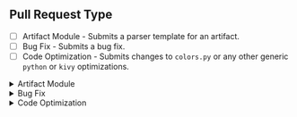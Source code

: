 ## Pull Request Type

<!-- Select only one. -->
- [ ] Artifact Module - Submits a parser template for an artifact.
- [ ] Bug Fix - Submits a bug fix.
- [ ] Code Optimization - Submits changes to `colors.py` or any other generic `python` or `kivy` optimizations.

<!-- INSTRUCTIONS:
1) Fill out only one of the <details> sections below, for the appropriate type of pull request.
2) Delete the other <details> sections.
3) Remove the <details>, <summary> and their respective closing tags for your PR type section.

The multiline comments such as this one, provide a template on how the PR body should look like.
-->

<!-- ######################################################################################################## -->

<details>
  <summary>Artifact Module</summary>

  ## Description

  <!-- Provide a brief description for each of the following. -->

  Artifact name: EnterArtifactNameHere

  Documentation used:
  <!--
  * [Title 1](Link 1)
  * [Title 2](Link 2)
  * [Title 3](Link 3)
  -->

  A link to the samples used:
  <!-- To be hosted by the submitter in case of personal samples
  * [Online Samples](Link)
  AND/OR
  * [PersonalArtifactNameSamples.zip](Link)
  -->

  ## Checklist

  - [ ] My code follows the project's contribution guidelines and flow mentioned in [VeritasDocs](https://nisargsuthar.github.io/VeritasDocs/Flow/).
  - [ ] I have cautiously covered any conditional sections in the artifact file structure.
  - [ ] I have covered all versions and variants for the artifact.
  - [ ] I have tested the changes locally with a vast collection of samples.
  - [ ] I have referenced any and all documentations used for writing the artifact module.
</details>

<!-- ######################################################################################################## -->

<details>
  <summary>Bug Fix</summary>

  ## Description

  <!-- Provide a detailed description for each of the following. -->

  Bug description:
  <!-- What is the bug? -->

  Expected behavior:
  <!-- What was the expected behavior prior to categorizing it as a bug? -->

  Steps to reproduce:
  <!--
  Step 1: Do this.
  Step 2: Do that.
  -->

  Screenshots (Before & After fix):
  <!-- Paste Before & After Screenshots here. -->

  ## Checklist

  - [ ] I have gone through the project documentation [VeritasDocs](https://nisargsuthar.github.io/VeritasDocs/Flow/).
  - [ ] I have understood the workings of the codebase before submitting the bug fix.
  - [ ] I have tested the changes locally with a vast collection of samples.
</details>

<!-- ######################################################################################################## -->

<details>
  <summary>Code Optimization</summary>

  ## Description

  <!-- Provide a brief description for each of the following. -->

  Optimization description:
  <!-- What is being optimized? -->

  Context:
  <!-- Context behind the need of the optimization. -->

  Explanation:
  <!-- How does the optimization work and how is it better than the code which was in place? -->

  ## Checklist

  - [ ] I have gone through the project documentation [VeritasDocs](https://nisargsuthar.github.io/VeritasDocs/Flow/).
  - [ ] I have understood the workings of the codebase before submitting the code optimization.
  - [ ] I have tested for any noticeable performance improvements.
</details>
